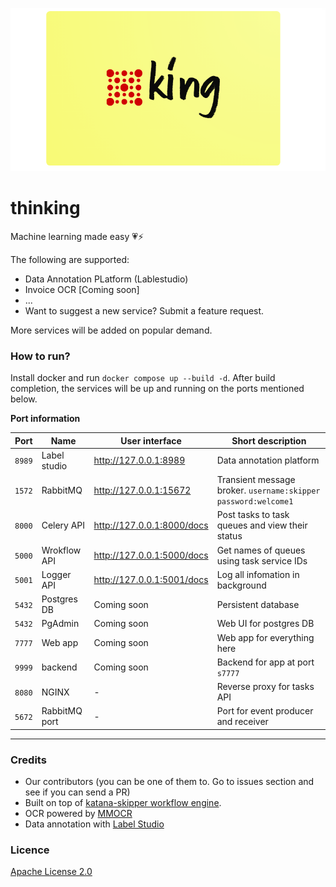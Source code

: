 ![](docs/assets/logo.png)

# thinking

Machine learning made easy 💗⚡

The following are supported:

- Data Annotation PLatform (Lablestudio)
- Invoice OCR [Coming soon]
- ...
- Want to suggest a new service? Submit a feature request.

More services will be added on popular demand.

### How to run?

Install docker and run `docker compose up --build -d`. After build completion, the services will be up and running on the ports mentioned below.

**Port information**

| Port | Name | User interface | Short description |
--- | --- | --- | --- |
| `8989` | Label studio | http://127.0.0.1:8989 | Data annotation platform |
| `1572` | RabbitMQ | http://127.0.0.1:15672 | Transient message broker. `username:skipper` `password:welcome1`|
| `8000` | Celery API | http://127.0.0.1:8000/docs | Post tasks to task queues and view their status |
| `5000` | Wrokflow API | http://127.0.0.1:5000/docs | Get names of queues using task service IDs |
| `5001` | Logger API |  http://127.0.0.1:5001/docs | Log all infomation in background |
| `5432` | Postgres DB | Coming soon | Persistent database |
| `5432` | PgAdmin | Coming soon | Web UI for postgres DB |
| `7777` | Web app | Coming soon | Web app for everything here |   
| `9999` | backend  | Coming soon | Backend for app at port `s7777` |
| `8080` | NGINX |-| Reverse proxy for tasks API  |
| `5672` | RabbitMQ port | - | Port for event producer and receiver |  


--- 

### Credits

- Our contributors (you can be one of them to. Go to issues section and see if you can send a PR)
- Built on top of [katana-skipper workflow engine](https://github.com/katanaml/katana-skipper).
- OCR powered by [MMOCR](https://github.com/open-mmlab/mmocr)
- Data annotation with [Label Studio](https://github.com/heartexlabs/label-studio)

### Licence

[Apache License 2.0](./LICENSE)

